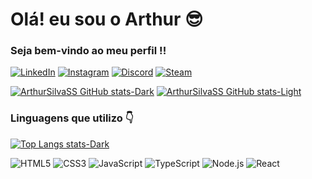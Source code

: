 # Olá! eu sou o Arthur 😎  
### Seja bem-vindo ao meu perfil !!

 [![LinkedIn](https://img.shields.io/badge/LinkedIn-0077B5?style=for-the-badge&logo=linkedin&logoColor=white)]([https://www.instagram.com/arthursilva.ss/](https://www.linkedin.com/in/arthur-silva-413208275/))
 [![Instagram](https://img.shields.io/badge/Instagram-E4405F?style=for-the-badge&logo=instagram&logoColor=white)](https://www.instagram.com/arthursilva.ss/)
 [![Discord](https://img.shields.io/badge/Discord-7289DA?style=for-the-badge&logo=discord&logoColor=white)](https://discordapp.com/users/331596810047193099)
 [![Steam](https://img.shields.io/badge/Steam-000000?style=for-the-badge&logo=steam&logoColor=white)]([https://discordapp.com/users/331596810047193099](https://steamcommunity.com/id/skytuka/))

[![ArthurSilvaSS GitHub stats-Dark](https://github-readme-stats.vercel.app/api?username=ArthurSilvaSS&show_icons=true&theme=dark#gh-dark-mode-only)](https://github.com/ArthurSilvaSS/github-readme-stats#gh-dark-mode-only)
[![ArthurSilvaSS GitHub stats-Light](https://github-readme-stats.vercel.app/api?username=ArthurSilvaSS&show_icons=true&theme=default#gh-light-mode-only)](https://github.com/ArthurSilvaSS/github-readme-stats#gh-light-mode-only)
### Linguagens que utilizo 👇
[![Top Langs stats-Dark ](https://github-readme-stats.vercel.app/api/top-langs/?username=ArthurSilvaSS&layout=compact)](https://github.com/ArthurSilvaSS/github-readme-stats)

![HTML5](https://img.shields.io/badge/HTML5-E34F26?style=for-the-badge&logo=html5&logoColor=white)
![CSS3](https://img.shields.io/badge/CSS3-1572B6?style=for-the-badge&logo=css3&logoColor=white)
![JavaScript](https://img.shields.io/badge/JavaScript-F7DF1E?style=for-the-badge&logo=javascript&logoColor=black)
![TypeScript](https://img.shields.io/badge/TypeScript-007ACC?style=for-the-badge&logo=typescript&logoColor=white)
![Node.js](https://img.shields.io/badge/Node.js-43853D?style=for-the-badge&logo=node.js&logoColor=white)
![React](https://img.shields.io/badge/React-20232A?style=for-the-badge&logo=react&logoColor=61DAFB)




